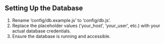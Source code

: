 ## Setting Up the Database

1. Rename ‘config/db.example.js’ to ‘config/db.js’.
2. Replace the placeholder values (‘your_host’, ‘your_user’, etc.) with your actual database credentials.
3. Ensure the database is running and accessible.
